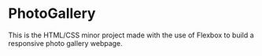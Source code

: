 # PhotoGallery
This is the HTML/CSS minor project made with the use of Flexbox to build a responsive photo gallery webpage.
